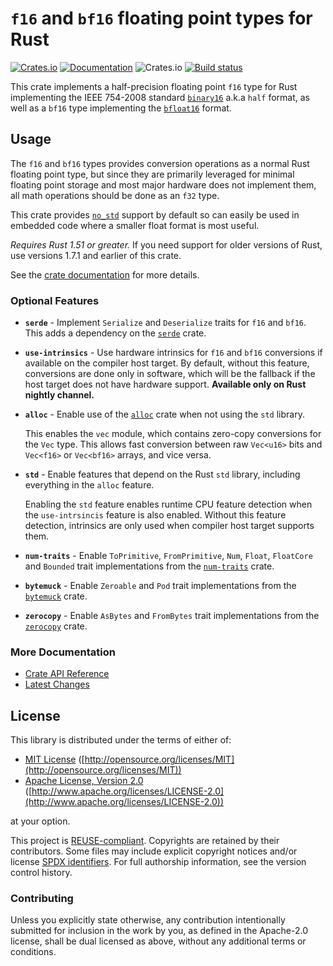 # `f16` and `bf16` floating point types for Rust
[![Crates.io](https://img.shields.io/crates/v/half.svg)](https://crates.io/crates/half/) [![Documentation](https://docs.rs/half/badge.svg)](https://docs.rs/half/) ![Crates.io](https://img.shields.io/crates/l/half) [![Build status](https://github.com/starkat99/half-rs/actions/workflows/rust.yml/badge.svg?branch=master)](https://github.com/starkat99/half-rs/actions/workflows/rust.yml)

This crate implements a half-precision floating point `f16` type for Rust implementing the IEEE
754-2008 standard [`binary16`](https://en.wikipedia.org/wiki/Half-precision_floating-point_format)
a.k.a `half` format, as well as a `bf16` type implementing the
[`bfloat16`](https://en.wikipedia.org/wiki/Bfloat16_floating-point_format) format.

## Usage

The `f16` and `bf16` types provides conversion operations as a normal Rust floating point type, but
since they are primarily leveraged for minimal floating point storage and most major hardware does
not implement them, all math operations should be done as an `f32` type.

This crate provides [`no_std`](https://rust-embedded.github.io/book/intro/no-std.html) support by
default so can easily be used in embedded code where a smaller float format is most useful.

*Requires Rust 1.51 or greater.* If you need support for older versions of Rust, use versions 1.7.1
and earlier of this crate.

See the [crate documentation](https://docs.rs/half/) for more details.

### Optional Features

- **`serde`** - Implement `Serialize` and `Deserialize` traits for `f16` and `bf16`. This adds a
  dependency on the [`serde`](https://crates.io/crates/serde) crate.

- **`use-intrinsics`** - Use hardware intrinsics for `f16` and `bf16` conversions if available on
  the compiler host target. By default, without this feature, conversions are done only in software,
  which will be the fallback if the host target does not have hardware support. **Available only on
  Rust nightly channel.**

- **`alloc`** - Enable use of the [`alloc`](https://doc.rust-lang.org/alloc/) crate when not using
  the `std` library.

  This enables the `vec` module, which contains zero-copy conversions for the `Vec` type. This
  allows fast conversion between raw `Vec<u16>` bits and `Vec<f16>` or `Vec<bf16>` arrays, and vice
  versa.

- **`std`** - Enable features that depend on the Rust `std` library, including everything in the
  `alloc` feature.

  Enabling the `std` feature enables runtime CPU feature detection when the `use-intrsincis` feature
  is also enabled.
  Without this feature detection, intrinsics are only used when compiler host target supports them.

- **`num-traits`** - Enable `ToPrimitive`, `FromPrimitive`, `Num`, `Float`, `FloatCore` and
  `Bounded` trait implementations from the [`num-traits`](https://crates.io/crates/num-traits) crate.

- **`bytemuck`** - Enable `Zeroable` and `Pod` trait implementations from the
  [`bytemuck`](https://crates.io/crates/bytemuck) crate.

- **`zerocopy`** - Enable `AsBytes` and `FromBytes` trait implementations from the 
  [`zerocopy`](https://crates.io/crates/zerocopy) crate.

### More Documentation

- [Crate API Reference](https://docs.rs/half/)
- [Latest Changes](CHANGELOG.md)

## License

This library is distributed under the terms of either of:

* [MIT License](LICENSES/MIT.txt)
  ([http://opensource.org/licenses/MIT](http://opensource.org/licenses/MIT))
* [Apache License, Version 2.0](LICENSES/Apache-2.0.txt)
  ([http://www.apache.org/licenses/LICENSE-2.0](http://www.apache.org/licenses/LICENSE-2.0))

at your option.

This project is [REUSE-compliant](https://reuse.software/spec/). Copyrights are retained by their
contributors. Some files may include explicit copyright notices and/or license
[SPDX identifiers](https://spdx.dev/ids/). For full authorship information, see the version control
history.

### Contributing

Unless you explicitly state otherwise, any contribution intentionally submitted for inclusion in the
work by you, as defined in the Apache-2.0 license, shall be dual licensed as above, without any
additional terms or conditions.

